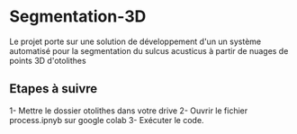 # Segmentation-3D
Le projet porte sur une solution de développement d'un un système automatisé pour la segmentation du sulcus acusticus à partir de nuages de points 3D d'otolithes

## Etapes à suivre
1- Mettre le dossier otolithes dans votre drive
2- Ouvrir le fichier process.ipnyb sur google colab
3- Exécuter le code.
